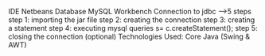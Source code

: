 IDE Netbeans
Database MySQL Workbench
Connection to jdbc -->5 steps
    step 1: importing the jar file
    step 2: creating the connection
    step 3: creating a statement
    step 4: executing mysql queries  s= c.createStatement();
    step 5: closing the connection (optional)
Technologies Used: Core Java (Swing & AWT)
